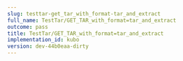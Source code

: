 ```yaml
---
slug: testtar-get_tar_with_format-tar_and_extract
full_name: TestTar/GET_TAR_with_format=tar_and_extract
outcome: pass
title: TestTar/GET_TAR_with_format=tar_and_extract
implementation_id: kubo
version: dev-44b0eaa-dirty
---
```



